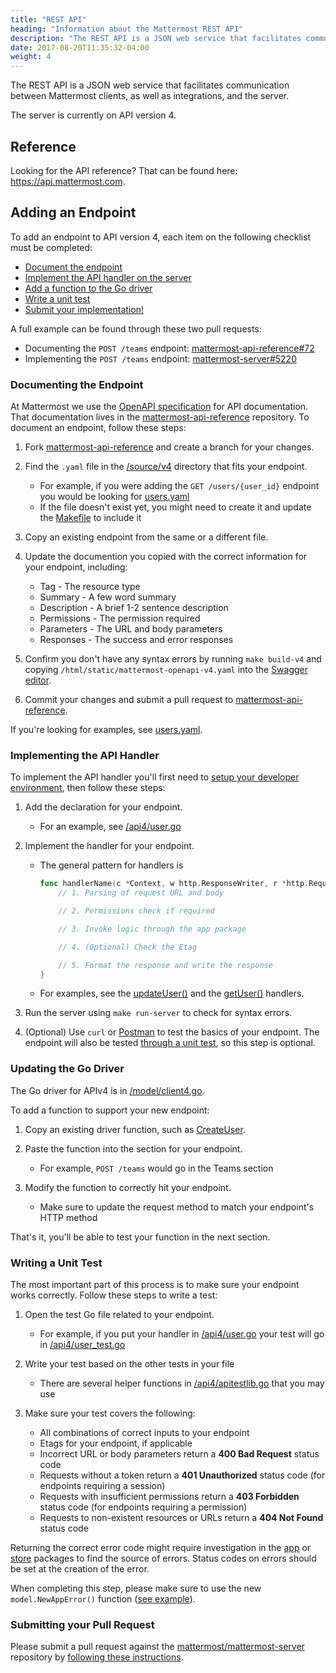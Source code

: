 ```yaml
---
title: "REST API"
heading: "Information about the Mattermost REST API"
description: "The REST API is a JSON web service that facilitates communication between Mattermost clients, as well as integrations, and the server."
date: 2017-08-20T11:35:32-04:00
weight: 4
---
```


The REST API is a JSON web service that facilitates communication between Mattermost clients, as well as integrations, and the server.

The server is currently on API version 4.

## Reference

Looking for the API reference? That can be found here: https://api.mattermost.com.

## Adding an Endpoint

To add an endpoint to API version 4, each item on the following checklist must be completed:

- [Document the endpoint](./#documenting-the-endpoint)
- [Implement the API handler on the server](./#implementing-the-api-handler)
- [Add a function to the Go driver](./#updating-the-go-driver)
- [Write a unit test](./#writing-a-unit-test)
- [Submit your implementation!](./#submitting-your-pull-request)

A full example can be found through these two pull requests:

- Documenting the `POST /teams` endpoint: [mattermost-api-reference#72](https://github.com/mattermost/mattermost-api-reference/pull/72)
- Implementing the `POST /teams` endpoint: [mattermost-server#5220](https://github.com/mattermost/mattermost-server/pull/5220)

### Documenting the Endpoint

At Mattermost we use the [OpenAPI specification](https://github.com/OAI/OpenAPI-Specification/blob/master/versions/2.0.md) for API documentation. That documentation lives in the [mattermost-api-reference](https://github.com/mattermost/mattermost-api-reference) repository. To document an endpoint, follow these steps:

1. Fork [mattermost-api-reference](https://github.com/mattermost/mattermost-api-reference)
and create a branch for your changes.
2. Find the `.yaml` file in the [/source/v4](https://github.com/mattermost/mattermost-api-reference/tree/master/v4/source) directory that fits your endpoint.
    - For example, if you were adding the `GET /users/{user_id}` endpoint you would be looking for [users.yaml](https://github.com/mattermost/mattermost-api-reference/blob/master/v4/source/users.yaml)
    - If the file doesn't exist yet, you might need to create it and update the [Makefile](https://github.com/mattermost/mattermost-api-reference/tree/master/Makefile) to include it

3. Copy an existing endpoint from the same or a different file.
4. Update the documention you copied with the correct information for your endpoint, including:
    - Tag - The resource type
    - Summary - A few word summary
    - Description - A brief 1-2 sentence description
    - Permissions - The permission required
    - Parameters - The URL and body parameters
    - Responses - The success and error responses
5.  Confirm you don't have any syntax errors by running `make build-v4` and copying `/html/static/mattermost-openapi-v4.yaml` into the [Swagger editor](http://editor.swagger.io).
6.  Commit your changes and submit a pull request to [mattermost-api-reference](https://github.com/mattermost/mattermost-api-reference).

If you're looking for examples, see [users.yaml](https://github.com/mattermost/mattermost-api-reference/blob/master/v4/source/users.yaml).

### Implementing the API Handler

To implement the API handler you'll first need to [setup your developer environment](https://developers.mattermost.com/contribute/server/developer-setup/), then follow these steps:

1.  Add the declaration for your endpoint.
    - For an example, see [/api4/user.go](https://github.com/mattermost/mattermost-server/tree/master/api4/user.go)

2.  Implement the handler for your endpoint.
    - The general pattern for handlers is

        ```Go
        func handlerName(c *Context, w http.ResponseWriter, r *http.Request) {
            // 1. Parsing of request URL and body

            // 2. Permissions check if required

            // 3. Invoke logic through the app package

            // 4. (Optional) Check the Etag

            // 5. Format the response and write the response
        }
        ```

    - For examples, see the [updateUser()](https://github.com/mattermost/mattermost-server/tree/master/api4/user.go#L86) and the [getUser()](https://github.com/mattermost/mattermost-server/tree/master/api4/user.go#L58) handlers.

3.  Run the server using `make run-server` to check for syntax errors.
4.  (Optional) Use `curl` or [Postman](https://www.getpostman.com/) to test the basics of your endpoint. The endpoint will also be tested [through a unit test](https://developers.mattermost.com/contribute/server/rest-api/#writing-a-unit-test/), so this step is optional.

### Updating the Go Driver

The Go driver for APIv4 is in [/model/client4.go](https://github.com/mattermost/mattermost-server/tree/master/model/client4.go).

To add a function to support your new endpoint:

1.  Copy an existing driver function, such as [CreateUser](https://github.com/mattermost/mattermost-server/tree/master/model/client4.go#L186).
2.  Paste the function into the section for your endpoint.
    - For example, `POST /teams` would go in the Teams section

3.  Modify the function to correctly hit your endpoint.
    - Make sure to update the request method to match your endpoint's HTTP method

That's it, you'll be able to test your function in the next section.

### Writing a Unit Test

The most important part of this process is to make sure your endpoint works correctly. Follow these steps to write a test:

1.  Open the test Go file related to your endpoint.
    - For example, if you put your handler in [/api4/user.go](https://github.com/mattermost/mattermost-server/tree/master/api4/user.go) your test will go in [/api4/user\_test.go](https://github.com/mattermost/mattermost-server/tree/master/api4/user_test.go)

2.  Write your test based on the other tests in your file
    - There are several helper functions in [/api4/apitestlib.go](https://github.com/mattermost/mattermost-server/tree/master/api4/apitestlib.go) that you may use

3.  Make sure your test covers the following:
    - All combinations of correct inputs to your endpoint
    - Etags for your endpoint, if applicable
    - Incorrect URL or body parameters return a **400 Bad Request** status code
    - Requests without a token return a **401 Unauthorized** status code (for endpoints requiring a session)
    - Requests with insufficient permissions return a **403 Forbidden** status code (for endpoints requiring a permission)
    - Requests to non-existent resources or URLs return a **404 Not Found** status code

Returning the correct error code might require investigation in the [app](https://github.com/mattermost/mattermost-server/tree/master/app) or [store](https://github.com/mattermost/mattermost-server/tree/master/store) packages to find the source of errors. Status codes on errors should be set at the creation of the error.

When completing this step, please make sure to use the new `model.NewAppError()` function ([see example](https://github.com/mattermost/mattermost-server/blob/master/store/sqlstore/user_store.go)).

### Submitting your Pull Request

Please submit a pull request against the [mattermost/mattermost-server](https://github.com/mattermost/mattermost-server) repository by [following these instructions](/contribute/server/developer-workflow/).
